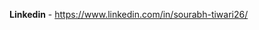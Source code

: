 <b>Linkedin</b> - https://www.linkedin.com/in/sourabh-tiwari26/

<!---
sourabh526/sourabh526 is a ✨ special ✨ repository because its `README.md` (this file) appears on your GitHub profile.
You can click the Preview link to take a look at your changes.
--->
